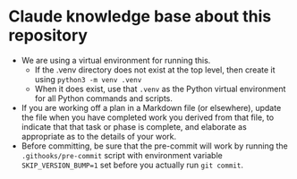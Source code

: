 # Claude knowledge base about this repository

- We are using a virtual environment for running this.
  - If the .venv directory does not exist at the top level, then create it using `python3 -m venv .venv`
  - When it does exist, use that `.venv` as the Python virtual environment for all Python commands and scripts.
- If you are working off a plan in a Markdown file (or elsewhere), update the file when you have completed work you derived from that file, to indicate that that task or phase is complete, and elaborate as appropriate as to the details of your work.
- Before committing, be sure that the pre-commit will work by running the `.githooks/pre-commit` script with environment variable `SKIP_VERSION_BUMP=1` set before you actually run `git commit`.
